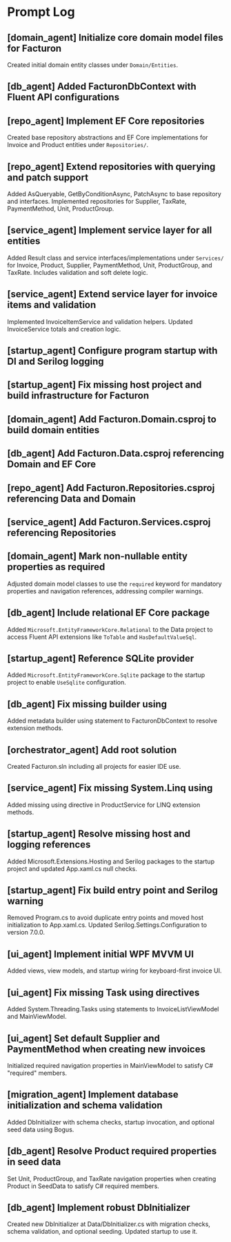 # Prompt Log

## [domain_agent] Initialize core domain model files for Facturon
Created initial domain entity classes under `Domain/Entities`.

## [db_agent] Added FacturonDbContext with Fluent API configurations

## [repo_agent] Implement EF Core repositories
Created base repository abstractions and EF Core implementations for Invoice and Product entities under `Repositories/`.
## [repo_agent] Extend repositories with querying and patch support
Added AsQueryable, GetByConditionAsync, PatchAsync to base repository and interfaces. Implemented repositories for Supplier, TaxRate, PaymentMethod, Unit, ProductGroup.

## [service_agent] Implement service layer for all entities
Added Result class and service interfaces/implementations under `Services/` for Invoice, Product, Supplier, PaymentMethod, Unit, ProductGroup, and TaxRate. Includes validation and soft delete logic.
## [service_agent] Extend service layer for invoice items and validation
Implemented InvoiceItemService and validation helpers. Updated InvoiceService totals and creation logic.
## [startup_agent] Configure program startup with DI and Serilog logging
## [startup_agent] Fix missing host project and build infrastructure for Facturon
## [domain_agent] Add Facturon.Domain.csproj to build domain entities
## [db_agent] Add Facturon.Data.csproj referencing Domain and EF Core
## [repo_agent] Add Facturon.Repositories.csproj referencing Data and Domain
## [service_agent] Add Facturon.Services.csproj referencing Repositories
## [domain_agent] Mark non-nullable entity properties as required
Adjusted domain model classes to use the `required` keyword for mandatory
properties and navigation references, addressing compiler warnings.
## [db_agent] Include relational EF Core package
Added `Microsoft.EntityFrameworkCore.Relational` to the Data project to access
Fluent API extensions like `ToTable` and `HasDefaultValueSql`.
## [startup_agent] Reference SQLite provider
Added `Microsoft.EntityFrameworkCore.Sqlite` package to the startup project to
enable `UseSqlite` configuration.

## [db_agent] Fix missing builder using
Added metadata builder using statement to FacturonDbContext to resolve extension methods.
## [orchestrator_agent] Add root solution
Created Facturon.sln including all projects for easier IDE use.

## [service_agent] Fix missing System.Linq using
Added missing using directive in ProductService for LINQ extension methods.
## [startup_agent] Resolve missing host and logging references
Added Microsoft.Extensions.Hosting and Serilog packages to the startup project and updated App.xaml.cs null checks.

## [startup_agent] Fix build entry point and Serilog warning
Removed Program.cs to avoid duplicate entry points and moved host initialization to App.xaml.cs. Updated Serilog.Settings.Configuration to version 7.0.0.
## [ui_agent] Implement initial WPF MVVM UI
Added views, view models, and startup wiring for keyboard-first invoice UI.

## [ui_agent] Fix missing Task using directives
Added System.Threading.Tasks using statements to InvoiceListViewModel and MainViewModel.

## [ui_agent] Set default Supplier and PaymentMethod when creating new invoices
Initialized required navigation properties in MainViewModel to satisfy C# "required" members.
## [migration_agent] Implement database initialization and schema validation
Added DbInitializer with schema checks, startup invocation, and optional seed data using Bogus.

## [db_agent] Resolve Product required properties in seed data
Set Unit, ProductGroup, and TaxRate navigation properties when creating Product in SeedData to satisfy C# required members.
## [db_agent] Implement robust DbInitializer
Created new DbInitializer at Data/DbInitializer.cs with migration checks, schema validation, and optional seeding. Updated startup to use it.
